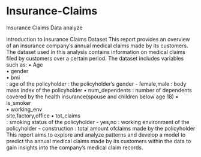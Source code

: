 # Insurance-Claims
Insurance Claims Data analyze

Introduction to Insurance Claims Dataset 
This report provides an overview of an insurance company’s annual medical claims made 
by its customers. The dataset used in this analysis contains information on medical claims 
filed by customers over a certain period. 
The dataset includes variables such as: 
• Age                           
• gender                     
• bmi                           
: age of the policyholder 
: the policyholder’s gender - female,male 
: body mass index of the policyholder 
• num_dependents : number of dependents covered by the health insurance(spouse 
and children below age 18) 
• is_smoker              
• working_env         
site,factory,office 
• tot_claims              
: smoking status of the policyholder - yes,no 
: working environment of the policyholder - construction 
: total amount ofclaims made by the policyholder 
This report aims to explore and analyze patterns and develop a model to predict tha annual 
medical claims made by its customers within the data to gain insights into the company’s 
medical claim records.
